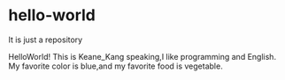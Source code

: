# hello-world
It is just a repository




HelloWorld!
This is Keane_Kang speaking,I like programming and English.
My favorite color is blue,and my favorite food is vegetable.

